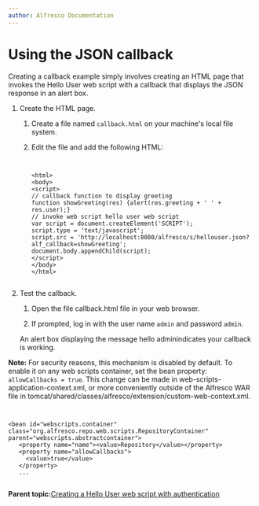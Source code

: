 ```yaml
---
author: Alfresco Documentation
---
```


# Using the JSON callback

Creating a callback example simply involves creating an HTML page that invokes the Hello User web script with a callback that displays the JSON response in an alert box.

1.  Create the HTML page.

    1.  Create a file named `callback.html` on your machine's local file system.

    2.  Edit the file and add the following HTML:

        ```
        
          
        <html>
        <body>
        <script>
        // callback function to display greeting
        function showGreeting(res) {alert(res.greeting + ' ' + res.user);}
        // invoke web script hello user web script
        var script = document.createElement('SCRIPT');
        script.type = 'text/javascript';
        script.src = 'http://localhost:8080/alfresco/s/hellouser.json?alf_callback=showGreeting';
        document.body.appendChild(script);
        </script>
        </body>
        </html>
        
        
        ```

2.  Test the callback.

    1.  Open the file callback.html file in your web browser.

    2.  If prompted, log in with the user name `admin` and password `admin`.

    An alert box displaying the message hello adminindicates your callback is working.


**Note:** For security reasons, this mechanism is disabled by default. To enable it on any web scripts container, set the bean property: `allowCallbacks = true`. This change can be made in web-scripts-application-context.xml, or more conveniently outside of the Alfresco WAR file in tomcat/shared/classes/alfresco/extension/custom-web-context.xml.

```

  
<bean id="webscripts.container" class="org.alfresco.repo.web.scripts.RepositoryContainer" parent="webscripts.abstractcontainer">
   <property name="name"><value>Repository</value></property>
   <property name="allowCallbacks">
     <value>true</value>
   </property>
   ...
   

```

**Parent topic:**[Creating a Hello User web script with authentication](../tasks/ws-hello-user-create.md)

